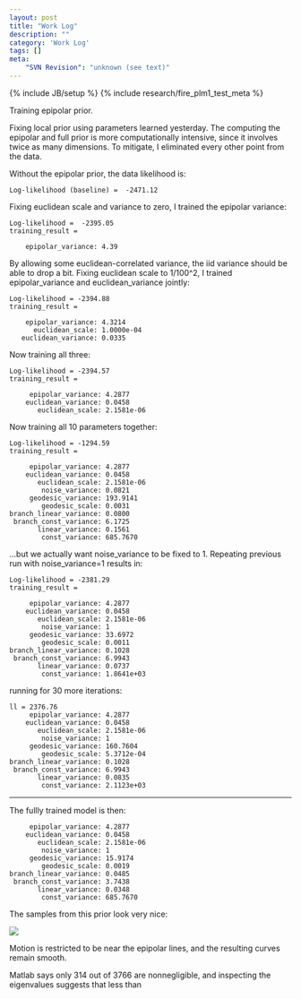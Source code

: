 ```yaml
---
layout: post
title: "Work Log"
description: ""
category: 'Work Log'
tags: []
meta: 
    "SVN Revision": "unknown (see text)"
---
```

{% include JB/setup %}
{% include research/fire_plm1_test_meta %}

Training epipolar prior.

Fixing local prior using parameters learned yesterday.  The computing the epipolar and full prior is more computationally intensive, since it involves twice as many dimensions.  To mitigate, I eliminated every other point from the data.  

Without the epipolar prior, the data likelihood is:

    Log-likelihood (baseline) =  -2471.12 

Fixing euclidean scale and variance to zero, I trained the epipolar variance:
  

    Log-likelihood =  -2395.05
    training_result = 

        epipolar_variance: 4.39

By allowing some euclidean-correlated variance, the iid variance should be able to drop a bit.  Fixing euclidean scale to 1/100^2, I trained epipolar_variance and euclidean_variance jointly:

    Log-likelihood = -2394.88
    training_result =

        epipolar_variance: 4.3214
          euclidean_scale: 1.0000e-04
       euclidean_variance: 0.0335

Now training all three:

    Log-likelihood = -2394.57
    training_result = 

         epipolar_variance: 4.2877
        euclidean_variance: 0.0458
           euclidean_scale: 2.1581e-06

Now training all 10 parameters together:

    Log-likelihood = -1294.59
    training_result = 

         epipolar_variance: 4.2877
        euclidean_variance: 0.0458
           euclidean_scale: 2.1581e-06
            noise_variance: 0.0821
         geodesic_variance: 193.9141
            geodesic_scale: 0.0031
    branch_linear_variance: 0.0800
     branch_const_variance: 6.1725
           linear_variance: 0.1561
            const_variance: 685.7670

...but we actually want noise_variance to be fixed to 1.  Repeating previous run with noise_variance=1 results in:

    Log-likelihood = -2381.29
    training_result = 

         epipolar_variance: 4.2877
        euclidean_variance: 0.0458
           euclidean_scale: 2.1581e-06
            noise_variance: 1
         geodesic_variance: 33.6972
            geodesic_scale: 0.0011
    branch_linear_variance: 0.1028
     branch_const_variance: 6.9943
           linear_variance: 0.0737
            const_variance: 1.8641e+03

running for 30 more iterations: 

    ll = 2376.76
         epipolar_variance: 4.2877
        euclidean_variance: 0.0458
           euclidean_scale: 2.1581e-06
            noise_variance: 1
         geodesic_variance: 160.7604
            geodesic_scale: 5.3712e-04
    branch_linear_variance: 0.1028
     branch_const_variance: 6.9943
           linear_variance: 0.0835
            const_variance: 2.1123e+03

------

The fullly trained model is then:
    
         epipolar_variance: 4.2877
        euclidean_variance: 0.0458
           euclidean_scale: 2.1581e-06
            noise_variance: 1
         geodesic_variance: 15.9174
            geodesic_scale: 0.0019
    branch_linear_variance: 0.0485
     branch_const_variance: 3.7438
           linear_variance: 0.0348
            const_variance: 685.7670

The samples from this prior look very nice:
    
![]({{site.baseurl}}/img/2015-01-12-full_prior_samples.png)

Motion is restricted to be near the epipolar lines, and the resulting curves remain smooth.

Matlab says only 314 out of 3766 are nonnegligible, and inspecting the eigenvalues suggests that less than 
